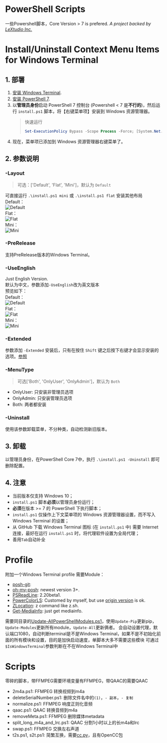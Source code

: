 # PowerShell Scripts 
一些Powershell脚本，Core Version > 7 is prefered. 
*A project backed by [LeXtudio Inc.](https://www.lextudio.com)*
# Install/Uninstall Context Menu Items for Windows Terminal
## 1. 部署

1. [安装 Windows Terminal](https://github.com/microsoft/terminal).
1. [安装 PowerShell 7](https://docs.microsoft.com/en-us/powershell/scripting/install/installing-powershell-core-on-windows?view=powershell-7).
1. 以**管理员身份**启动 PowerShell 7 控制台 (Powershell < 7 是**不行的**)，然后运行 `install.ps1` 脚本，将【右键菜单项】安装到 Windows 资源管理器。
    > 快速运行
    >```powershell
    > Set-ExecutionPolicy Bypass -Scope Process -Force; [System.Net.ServicePointManager]::SecurityProtocol = [System.Net.ServicePointManager]::SecurityProtocol -bor 3072; iex ((New-Object System.Net.WebClient).DownloadString('https://raw.githubusercontent.com/SplitGemini/windowsterminal-shell/master/install.ps1'))
    >``` 
1. 现在，菜单项已添加到 Windows 资源管理器右键菜单了。

## 2. 参数说明

### -Layout
> 可选：['Default', 'Flat', 'Mini']，默认为 `Default`

可直接运行 `.\install.ps1 mini` 或 `.\install.ps1 flat` 安装其他布局  
Default：  
![Default](img/default_chs.png)  
Flat：  
![Flat](img/flat_chs.png)  
Mini：  
![Mini](img/mini_chs.png) 

### -PreRelease
支持PreRelease版本的Windows Terminal。

### -UseEnglish
Just English Version.  
默认为中文，参数添加`-UseEnglish`改为英文版本  
预览如下：    
Default：  
![Default](img/default.png)  
Flat：  
![Flat](img/flat.png)  
Mini：  
![Mini](img/mini.png)  

### -Extended
参数添加 `-Extended` 安装后，只有在按住 `Shift` 键之后按下右键才会显示安装的选项。[参照](https://docs.microsoft.com/en-us/windows/win32/shell/context#shortcut-menu-verbs)

### -MenuType
> 可选['Both', 'OnlyUser', 'OnlyAdmin']，默认为 `Both`

- OnlyUser: 只安装非管理员选项  
- OnlyAdmin: 只安装管理员选项  
- Both: 两者都安装  

### -Uninstall
使用该参数卸载菜单，不分种类，自动检测新旧版本。

## 3. 卸载

以管理员身份，在PowerShell Core 7中，执行 `.\install.ps1 -Uninstall` 即可删除配置。

## 4. 注意

- 当前版本仅支持 Windows 10；
- `install.ps1` 脚本**必须**以管理员身份运行；
- **必须**在版本 >= 7 的 PowerShell 下执行脚本；
- `install.ps1` 仅操作上下文菜单项的 Windows 资源管理器设置，而不写入 Windows Terminal 的设置；
- 从 GitHub 下载 Windows Terminal 图标 (在 `install.ps1` 中) 需要 Internet 连接，最好在运行 `install.ps1` 时，将代理软件设置为全局代理；
- 善用`Tab`自动补全

# Profile
附加一个Windows Terminal profile
需要Module：
* [posh-git](https://github.com/dahlbyk/posh-git): 
* [oh-my-posh](https://github.com/JanDeDobbeleer/oh-my-posh): newest version 3+.
* [PSReadLine](https://github.com/PowerShell/PSReadLine): 2.20beta1.
* [PowerColorLS](https://github.com/SplitGemini/PowerColorLS): Customed by myself, but use [origin version](https://github.com/gardebring/PowerColorLS) is ok.
* [ZLocation](https://github.com/vors/ZLocation): z command like z.sh.
* [Get-MediaInfo](https://github.com/stax76/Get-MediaInfo): just get mediainfo.  
  
需要同目录的[Update-AllPowerShellModules.ps1](Update-AllPowerShellModules.ps1)，使用`Update-Pip`更新pip，`Update-Modules`更新所有module，`Update-All`更新俩者。
会自动设置代理，默认端口1080，自动判断terminal是不是Windows Terminal，如果不是不初始化前面的所有模块和设置，目的是加快启动速度，单脚本大多不需要这些模块
可通过`$IsWindowsTerminal`参数判断在不在Windows Terminal中

# Scripts
零碎的脚本，带FFMPEG需要环境变量有FFMPEG，带QAAC的需要QAAC
* 2m4a.ps1: FFMPEG 转换视频到m4a
* deleteSerialNumber.ps1: 删除文件名中的`(1)`，`- 副本`，`- 复制`
* normalize.ps1: FFMPEG 响度正则化音频
* qaac.ps1: QAAC 转换音频到m4a
* removeMeta.ps1: FFMPEG 删除媒体metadata
* split_long_m4a_and_lrc.ps1: QAAC 分割1小时以上的长m4a和lrc
* swap.ps1: FFMPEG 交换左右声道
* t2s.ps1, s2t.ps1: 简繁互换，需要[cc.py](https://github.com/SplitGemini/scripts/blob/master/cc.py)，且有OpenCC包


